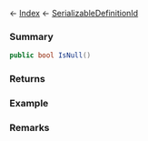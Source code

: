 ← [Index](Api-Index) ← [SerializableDefinitionId](VRage.ObjectBuilders.SerializableDefinitionId)

### Summary

```csharp
public bool IsNull()
```

### Returns

### Example

### Remarks

